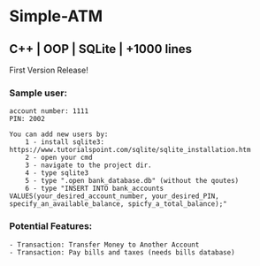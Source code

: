 # Simple-ATM 
## C++ | OOP | SQLite | +1000 lines
First Version Release!

    
### Sample user:
    account number: 1111
    PIN: 2002
    
    You can add new users by:
        1 - install sqlite3: https://www.tutorialspoint.com/sqlite/sqlite_installation.htm
        2 - open your cmd
        3 - navigate to the project dir.
        4 - type sqlite3
        5 - type ".open bank_database.db" (without the qoutes)
        6 - type "INSERT INTO bank_accounts VALUES(your_desired_account_number, your_desired_PIN, specify_an_available_balance, spicfy_a_total_balance);"
  

### Potential Features:
    - Transaction: Transfer Money to Another Account
    - Transaction: Pay bills and taxes (needs bills database)
    
 
